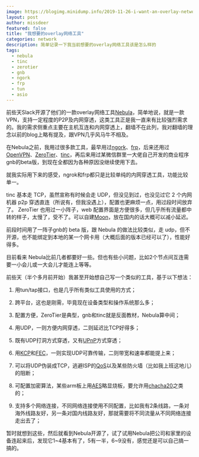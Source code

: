 ```yaml
---
image: https://blogimg.minidump.info/2019-11-26-i-want-an-overlay-network-tool.md
layout: post
author: missdeer
featured: false
title: "我想要的overlay网络工具"
categories: network
description: 简单记录一下我当前想要的overlay网络工具该是怎么样的
tags: 
  - nebula
  - tinc
  - zerotier
  - gnb
  - ngork
  - frp
  - tun
  - asio
---
```


前些天Slack开源了他们的一款overlay网络工具[Nebula](https://github.com/slackhq/nebula)，简单地说，就是一款VPN，支持一定程度的P2P及内网穿透，这类工具正是我一直来有比较强烈需求的。我的需求侧重点主要在主机互连和内网穿透上，翻墙不在此列，我对翻墙的理念以前的blog上略有提及，跟VPN几乎风马牛不相及。

在Nebula之前，我用过很多款工具，最早用过[ngork](https://github.com/inconshreveable/ngrok)、[frp](https://github.com/fatedier/frp)，后来还用过[OpenVPN](https://openvpn.net/)、[ZeroTier](https://www.zerotier.com/)、[tinc](https://www.tinc-vpn.org/)，再后来用过某微信群里一大佬自己开发的商业程序gnb的beta版，到现在全都因为各种原因没继续使用下去。

就我实际用下来的感受，ngrok和frp都只是比较单纯的内网穿透工具，功能比较单一。

tinc 基本走 TCP，虽然宣称有时候会走 UDP，但没见到过，也没见过它 2 个内网机器 p2p 穿透直连（所说有，但我没遇上），配置也更麻烦一点，用过段时间放弃了。 
ZeroTier 也用过一小阵子，web 配置界面是方便很多，但几乎所有流量都中转的样子，太慢了，受不了。可以自建[Moon](https://www.zerotier.com/manual/#4_4)，放在国内的话大概可以减小延迟。

前段时间用了一阵子gnb的 beta 版，跟 Nebula 的做法比较类似，走 udp，但不开源，也不能绑定到本地的某一个网卡用（大概后面的版本已经可以了），性能好得多。

目前看来 Nebula比前几者都要好一些。但也有些小问题，比如2个节点间互连需要一小会儿或一大会儿才能连上等等。

前些天（半个多月前开始）我甚至开始想自己写一个类似的工具，基于以下想法：

1. 用tun/tap接口，也是几乎所有类似工具使用的方式；

2. 跨平台，这也是刚需，毕竟现在设备类型和操作系统那么多；

3. 配置方便，ZeroTier是典型，gnb和tinc就是反面教材，Nebula算中间；

4. 用UDP，一则方便内网穿透，二则延迟比TCP好得多；

5. 既有UDP打洞方式穿透，又有[UPnP](https://en.wikipedia.org/wiki/Universal_Plug_and_Play)方式穿透；

6. 用[KCP](https://github.com/skywind3000/kcp)和[FEC](https://en.wikipedia.org/wiki/Forward_error_correction)，一则实现UDP可靠传输，二则带宽和速率都能提上来；

7. 可以将UDP伪装成TCP，逃避ISP的[QoS](https://en.wikipedia.org/wiki/Quality_of_service)以及某些防火墙（比如我上班这地儿）的阻断；

8. 可配置加密算法，某些arm板上用[AES](https://en.wikipedia.org/wiki/Advanced_Encryption_Standard)略显烧板，要允许用[chacha20](https://en.wikipedia.org/wiki/Salsa20#ChaCha_variant)之类的；

9. 支持多个网络连接，不同网络连接使用不同配置，比如我有2条线路，一条对海外线路友好，另一条对国内线路友好，那就需要将不同流量从不同网络连接走出去了；

暂时就想到这些，然后就看到Nebula开源了，试了试用Nebula把公司和家里的设备连起来后，发现它1~4基本有了，5有一半，6~9没有，感觉还是可以自己搞一搞的。

